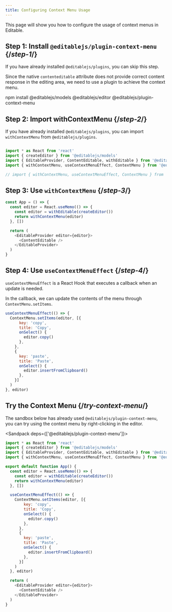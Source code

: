 ```yaml
---
title: Configuring Context Menu Usage
---
```


<Intro>

This page will show you how to configure the usage of context menus in Editable.

</Intro>

## Step 1: Install `@editablejs/plugin-context-menu` {/*step-1*/}

If you have already installed `@editablejs/plugins`, you can skip this step.

Since the native `contenteditable` attribute does not provide correct content response in the editing area, we need to use a plugin to achieve the context menu.

<TerminalBlock>

npm install @editablejs/models @editablejs/editor @editablejs/plugin-context-menu

</TerminalBlock>



## Step 2: Import withContextMenu {/*step-2*/}

If you have already installed `@editablejs/plugins`, you can import `withContextMenu` from `@editablejs/plugins`.

```js

import * as React from 'react'
import { createEditor } from '@editablejs/models'
import { EditableProvider, ContentEditable, withEditable } from '@editablejs/editor'
import { withContextMenu, useContextMenuEffect, ContextMenu } from '@editablejs/plugin-context-menu'

// import { withContextMenu, useContextMenuEffect, ContextMenu } from '@editablejs/plugins'

```

## Step 3: Use `withContextMenu` {/*step-3*/}

```js
const App = () => {
  const editor = React.useMemo(() => {
    const editor = withEditable(createEditor())
    return withContextMenu(editor)
  }, [])

  return (
    <EditableProvider editor={editor}>
      <ContentEditable />
    </EditableProvider>
  )
}

```

## Step 4: Use `useContextMenuEffect` {/*step-4*/}

`useContextMenuEffect` is a React Hook that executes a callback when an update is needed.

In the callback, we can update the contents of the menu through `ContextMenu.setItems`.

```js
useContextMenuEffect(() => {
  ContextMenu.setItems(editor, [{
      key: 'copy',
      title: 'Copy',
      onSelect() {
        editor.copy()
      },
    },
    {
      key: 'paste',
      title: 'Paste',
      onSelect() {
        editor.insertFromClipboard()
      },
    }]
  )
}, editor)
```

## Try the Context Menu {/*try-context-menu*/}

The sandbox below has already used `@editablejs/plugin-context-menu`, you can try using the context menu by right-clicking in the editor.

<Sandpack deps={['@editablejs/plugin-context-menu']}>

```js
import * as React from 'react'
import { createEditor } from '@editablejs/models'
import { EditableProvider, ContentEditable, withEditable } from '@editablejs/editor'
import { withContextMenu, useContextMenuEffect, ContextMenu } from '@editablejs/plugin-context-menu'

export default function App() {
  const editor = React.useMemo(() => {
    const editor = withEditable(createEditor())
    return withContextMenu(editor)
  }, [])

  useContextMenuEffect(() => {
    ContextMenu.setItems(editor, [{
        key: 'copy',
        title: 'Copy',
        onSelect() {
          editor.copy()
        },
      },
      {
        key: 'paste',
        title: 'Paste',
        onSelect() {
          editor.insertFromClipboard()
        },
      }]
    )
  }, editor)

  return (
    <EditableProvider editor={editor}>
      <ContentEditable />
    </EditableProvider>
  )
}

```

</Sandpack>
